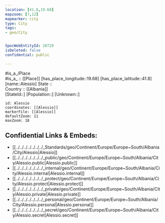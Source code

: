 ```yaml
---
location: [41.8,19.68] 
mapzoom: [7,12] 
mapmarker: city 
type: City
tags:
- geo/City


SpocWebEntityId: 28729
isDeleted: false
confidential: public

---
```

#is_a_/Place  
#is_a_ :: [[Place]] 
[has_place_longitude::19.68] 
[has_place_latitude::41.8] 
[name::Alessio] 
State ::  
Country :: [[Albania]]  
[StateId::] 
[Population::] 
[Unknown::] 


```leaflet
id: Alessio
coordinates: [[Alessio]] 
markerFile: [[Alessio]] 
defaultZoom: 11 
maxZoom: 18
```


## Confidential Links & Embeds: 
- [[../../../../../../../_Standards/geo/Continent/Europe/Europe~South/Albania/City/Alessio|Alessio]] 
- [[../../../../../../../_public/geo/Continent/Europe/Europe~South/Albania/City/Alessio.public|Alessio.public]] 
- [[../../../../../../../_internal/geo/Continent/Europe/Europe~South/Albania/City/Alessio.internal|Alessio.internal]] 
- [[../../../../../../../_protect/geo/Continent/Europe/Europe~South/Albania/City/Alessio.protect|Alessio.protect]] 
- [[../../../../../../../_private/geo/Continent/Europe/Europe~South/Albania/City/Alessio.private|Alessio.private]] 
- [[../../../../../../../_personal/geo/Continent/Europe/Europe~South/Albania/City/Alessio.personal|Alessio.personal]] 
- [[../../../../../../../_secret/geo/Continent/Europe/Europe~South/Albania/City/Alessio.secret|Alessio.secret]] 
